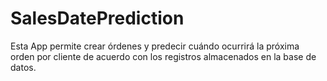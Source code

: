 # SalesDatePrediction
Esta App permite crear órdenes y predecir cuándo ocurrirá la próxima orden por cliente de acuerdo con los registros almacenados en la base de datos.
